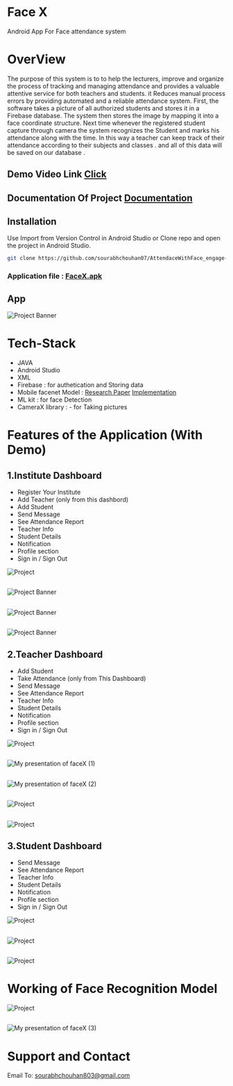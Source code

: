 # Face X 
 Android App For Face attendance system 

# OverView
The purpose of this system is to to help the lecturers, improve and organize the process of tracking and managing attendance  and provides a valuable attentive 
service for both teachers and students. it Reduces manual process errors by providing automated and a reliable attendance system.
First, the software takes a picture of all authorized students and stores it in a Firebase database. The system then stores the image by mapping it into a face coordinate structure. Next time whenever the registered student capture through camera the system recognizes the Student and marks his attendance along with the time. In this way a teacher can keep track of their attendance according to their subjects and classes . and all of this data will be saved on our database .

## Demo Video Link   [Click](https://google.com)
## Documentation Of Project [Documentation](https://google.com)


## Installation

Use Import from Version Control in Android Studio or Clone repo and open the project in Android Studio.

```bash
git clone https://github.com/sourabhchouhan07/AttendaceWithFace_engage-22.git
```

### Application file : [FaceX.apk](https://www.google.com)



## App

![Project Banner](https://github.com/sourabhchouhan07/AttendaceWithFace_engage-22/blob/master/Snapshot/1.png)

# Tech-Stack
* JAVA
* Android Studio
* XML
* Firebase : for authetication and Storing data
* Mobile facenet Model : [Research Paper](https://arxiv.org/ftp/arxiv/papers/1804/1804.07573.pdf) [Implementation](https://github.com/sirius-ai/MobileFaceNet_TF)
* ML kit : for face Detection
* CameraX library : - for Taking pictures

<!-- <img src="https://github.com/sourabhchouhan07/AttendaceWithFace_engage-22/blob/master/Snapshot/1.png" alt="youtube-icon" width="50px"> -->

# Features of the Application (With Demo)
 ## 1.Institute Dashboard
 * Register Your Institute 
 * Add Teacher (only from this dashbord)
 * Add Student
 * Send Message
 * See Attendance Report 
 * Teacher Info
 * Student Details
 * Notification
 * Profile section
 * Sign in / Sign Out

![Project ](https://github.com/sourabhchouhan07/AttendaceWithFace_engage-22/blob/master/Snapshot/9.png)
##
![Project Banner](https://github.com/sourabhchouhan07/AttendaceWithFace_engage-22/blob/master/Snapshot/10.png)
##
![Project Banner](https://github.com/sourabhchouhan07/AttendaceWithFace_engage-22/blob/master/Snapshot/11.png)
##
![Project Banner](https://github.com/sourabhchouhan07/AttendaceWithFace_engage-22/blob/master/Snapshot/12.png)

## 2.Teacher Dashboard

 * Add Student
 * Take Attendance (only from This Dashboard)
 * Send Message
 * See Attendance Report 
 * Teacher Info
 * Student Details
 * Notification
 * Profile section
 * Sign in / Sign Out


![Project ](https://github.com/sourabhchouhan07/AttendaceWithFace_engage-22/blob/master/Snapshot/13.png)
##
![My presentation of faceX (1)](https://user-images.githubusercontent.com/96463496/170296501-e9977dc2-b95c-4b2e-b5b1-cd6f9b027bdd.gif)
##
![My presentation of faceX (2)](https://user-images.githubusercontent.com/96463496/170297649-4b1b9135-091c-4398-ac98-d951fd5beb6d.gif)
##

![Project ](https://github.com/sourabhchouhan07/AttendaceWithFace_engage-22/blob/master/Snapshot/18.png)
##
![Project ](https://github.com/sourabhchouhan07/AttendaceWithFace_engage-22/blob/master/Snapshot/19.png)

 ## 3.Student Dashboard

 * Send Message
 * See Attendance Report 
 * Teacher Info
 * Student Details
 * Notification
 * Profile section
 * Sign in / Sign Out

![Project ](https://github.com/sourabhchouhan07/AttendaceWithFace_engage-22/blob/master/Snapshot/15.png)
##
![Project ](https://github.com/sourabhchouhan07/AttendaceWithFace_engage-22/blob/master/Snapshot/16.png)
##
![Project ](https://github.com/sourabhchouhan07/AttendaceWithFace_engage-22/blob/master/Snapshot/17.png)
##

# Working of Face Recognition Model

![Project ](https://github.com/sourabhchouhan07/AttendaceWithFace_engage-22/blob/master/Snapshot/4.png)
##
![My presentation of faceX (3)](https://user-images.githubusercontent.com/96463496/170301793-522298e8-9b7e-4173-b9cb-1e5ca8ec8650.gif)



###

# Support and Contact 

Email To: sourabhchouhan803@gmail.com




